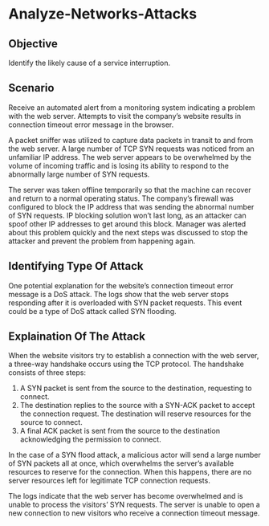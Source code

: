 # Analyze-Networks-Attacks

## Objective  
Identify the likely cause of a service interruption.

## Scenario
Receive an automated alert from a monitoring system indicating a problem with the web server. Attempts to visit the company’s website results in connection timeout error message in the browser.

A packet sniffer was utilized to capture data packets in transit to and from the web server. A large number of TCP SYN requests was noticed from an unfamiliar IP address. The web server appears to be overwhelmed by the volume of incoming traffic and is losing its ability to respond to the abnormally large number of SYN requests. 

The server was taken offline temporarily so that the machine can recover and return to a normal operating status. The company’s firewall was configured to block the IP address that was sending the abnormal number of SYN requests. IP blocking solution won’t last long, as an attacker can spoof other IP addresses to get around this block. Manager was alerted about this problem quickly and the next steps was discussed to stop the attacker and prevent the problem from happening again.

## Identifying Type Of Attack
One potential explanation for the website’s connection timeout error message is a DoS attack. The logs show that the web server stops responding after it is overloaded with SYN packet requests. This event could be a type of DoS attack called SYN flooding.

## Explaination Of The Attack
When the website visitors try to establish a connection with the web server, a three-way handshake occurs using the TCP protocol. The handshake consists of three steps:
1. A SYN packet is sent from the source to the destination, requesting to connect.
2. The destination replies to the source with a SYN-ACK packet to accept the connection request. The destination will reserve resources for the source to connect.
3. A final ACK packet is sent from the source to the destination acknowledging the permission to connect.

In the case of a SYN flood attack, a malicious actor will send a large number of SYN packets all at once, which overwhelms the server’s available resources to reserve for the connection. When this happens, there are no server resources left for legitimate TCP connection requests.

The logs indicate that the web server has become overwhelmed and is unable to process the visitors’ SYN requests. The server is unable to open a new connection to new visitors who receive a connection timeout message.

